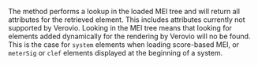 The method performs a lookup in the loaded MEI tree and will return all attributes for the retrieved element. This includes attributes currently not supported by Verovio. Looking in the MEI tree means that looking for elements added dynamically for the rendering by Verovio will no be found. This is the case for `system` elements when loading score-based MEI, or `meterSig` or `clef` elements displayed at the beginning of a system.

